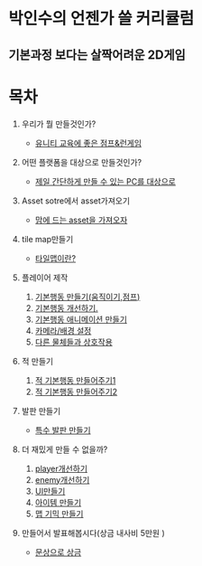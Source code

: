 박인수의 언젠가 쓸 커리큘럼
=======================
기본과정 보다는 살짝어려운 2D게임 
----------------
# 목차

1. 우리가 뭘 만들것인가?
   * [유니티 교육에 좋은 점프&런게임](lecture/lecture1.md)

1. 어떤 플랫폼을 대상으로 만들것인가?
   * [제일 간단하게 만들 수 있는 PC를 대상으로](lecture/lecture2.md)
   
1. Asset sotre에서 asset가져오기
   * [맘에 드는 asset을 가져오자](lecture/lectureA.md) 
   
1. tile map만들기
   * [타일맵이란?](lecture/lectureT.md)  
   
2. 플레이어 제작
   1. [기본행동 만들기(움직이기,점프)](lecture/lecture3-1.md)  
   1. [기본행동 개선하기.](lecture/lecture3-1-B.md) 
   1. [기본행동 애니메이션 만들기](lecture/lecture3-1-A.md)  
   2. [카메라/배경 설정](lecture/lecture3-2.md)  
   3. [다른 물체들과 상호작용](lecture/lecture3-3.md)
  
3. 적 만들기
   1. [적 기본행동 만들어주기1](lecture/lecture5-1.md)
   2. [적 기본행동 만들어주기2](lecture/lecture5-1-1.md)
   
  
2. 발판 만들기   
   * [특수 발판 만들기](lecture/lecture4-1.md)  
   
4. 더 재밌게 만들 수 없을까?
   1. [player개선하기](lecture/lecture6-1.md)  
   1. [enemy개선하기](lecture/lecture6-2.md)  
   1. [UI만들기](lecture/lecture6-3.md)  
   2. [아이템 만들기](lecture/lecture6-4.md)  
   3. [맵 기믹 만들기](https://github.com/isp829/HU/blob/master/lecture/lecture6-5.md)  

5. 만들어서 발표해봅시다(상금 내사비 5만원 )  
   * [문상으로 상금](lecture/lecture7.md)  
